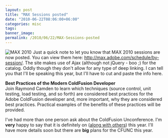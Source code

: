 ```yaml
---
layout: post
title: "MAX Sessions posted"
date: "2010-06-22T08:06:00+06:00"
categories: misc 
tags: 
banner_image: 
permalink: /2010/06/22/MAX-Sessions-posted
---
```


<img src="https://static.raymondcamden.com/images/cfjedi/maxsmall.png" align="left" style="margin-right: 5px" title="MAX 2010" /> Just a quick note to let you know that MAX 2010 sessions are now posted. You can view them here: <a href="http://max.adobe.com/schedule/by-session/">http://max.adobe.com/schedule/by-session/</a>. The site makes use of Ajax (although not jQuery - boo ;) for the catalog. Oddly though they don't allow for any type of deep linking. I can tell you that I'll be speaking this year, but I'll have to cut and paste the info here.

<b>Best Practices of the Modern ColdFusion Developer</b><br/>
Join Raymond Camden to learn which techniques (source control, unit testing, load testing, and so forth) are considered best practices for the Adobe ColdFusion developer and, more important, why they are considered best practices. Practical examples of the benefits of these practices will be provided.

I've had more than one person ask about the ColdFusion Unconference. I'm <b>very</b> happy to say that it is definitely on (<a href="http://max.adobe.com/sessions/discussions/">along with others</a>) this year. I'll have more details soon but there are <b>big</b> plans for the CFUNC this year.